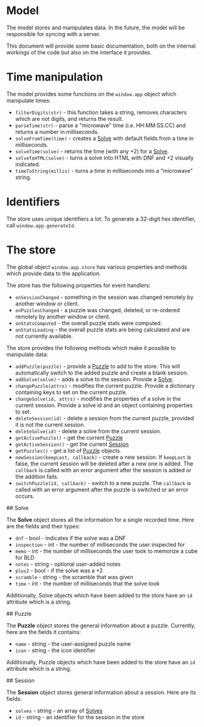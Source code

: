 # Model

The model stores and manipulates data. In the future, the model will be responsible for syncing with a server.

This document will provide some basic documentation, both on the internal workings of the code but also on the interface it provides.

# Time manipulation

The model provides some functions on the `window.app` object which manipulate times:

 * `filterDigits(str)` - this function takes a string, removes characters which are not digits, and returns the result.
 * `parseTime(str)` - parse a "microwave" time (i.e. HH:MM:SS.CC) and returns a number in milliseconds.
 * `solveFromTime(time)` - creates a [Solve](#solve-object) with default fields from a time in milliseconds.
 * `solveTime(solve)` - returns the time (with any +2) for a [Solve](#solve-object).
 * `solveToHTML(solve)` - turns a solve into HTML with DNF and +2 visually indicated.
 * `timeToString(millis)` - turns a time in milliseconds into a "microwave" string.

# Identifiers

The store uses unique identifiers a lot. To generate a 32-digit hex identifier, call `window.app.generateId`.

# The store

The global object `window.app.store` has various properties and methods which provide data to the application.

The store has the following properties for event handlers:

 * `onSessionChanged` - something in the session was changed remotely by another window or client.
 * `onPuzzlesChanged` - a puzzle was changed, deleted, or re-ordered remotely by another window or client.
 * `onStatsComputed` - the overall puzzle stats were computed.
 * `onStatsLoading` - the overall puzzle stats are being calculated and are not currently available.

The store provides the following methods which make it possible to manipulate data:

 * `addPuzzle(puzzle)` - provide a [Puzzle](#puzzle-object) to add to the store. This will automatically switch to the added puzzle and create a blank session.
 * `addSolve(solve)` - adds a solve to the session. Provide a [Solve](#solve-object).
 * `changePuzzle(attrs)` - modifies the current puzzle. Provide a dictionary containing keys to set on the current puzzle.
 * `changeSolve(id, attrs)` - modifies the properties of a solve in the current session. Provide a solve id and an object containing properties to set.
 * `deleteSession(id)` - delete a session from the current puzzle, provided it is not the current session.
 * `deleteSolve(id)` - delete a solve from the current session.
 * `getActivePuzzle()` - get the current [Puzzle](#puzzle-object)
 * `getActiveSession()` - get the current [Session](#session-object)
 * `getPuzzles()` - get a list of [Puzzle](#puzzle-object) objects.
 * `newSession(keepLast, callback)` - create a new session. If `keepLast` is false, the current session will be deleted after a new one is added. The `callback` is called with an error argument after the session is added or the addition fails.
 * `switchPuzzle(id, callback)` - switch to a new puzzle. The `callback` is called with an error argument after the puzzle is switched or an error occurs.

<a name="solve-object" />
## Solve

The **Solve** object stores all the information for a single recorded time. Here are the fields and their types:

 * `dnf` - bool - indicates if the solve was a DNF
 * `inspection` - int - the number of milliseconds the user inspected for
 * `memo` - int - the number of milliseconds the user took to memorize a cube for BLD
 * `notes` - string - optional user-added notes
 * `plus2` - bool - if the solve was a +2
 * `scramble` - string - the scramble that was given
 * `time` - int - the number of milliseconds that the solve took

Additionally, Solve objects which have been added to the store have an `id` attribute which is a string.

<a name="puzzle-object" />
## Puzzle

The **Puzzle** object stores the general information about a puzzle. Currently, here are the fields it contains:

 * `name` - string - the user-assigned puzzle name
 * `icon` - string - the icon identifier

Additionally, Puzzle objects which have been added to the store have an `id` attribute which is a string.

<a name="session-object" />
## Session

The **Session** object stores general information about a session. Here are its fields:

 * `solves` - string - an array of [Solves](#solve-object)
 * `id` - string - an identifier for the session in the store
